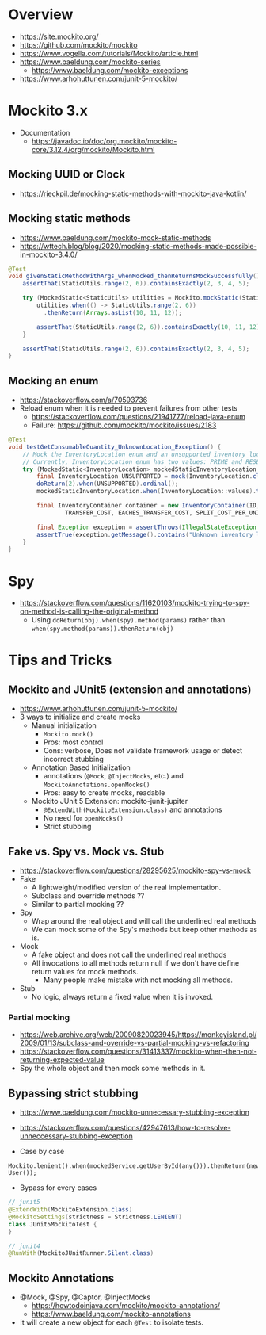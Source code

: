 # Overview

- https://site.mockito.org/
- https://github.com/mockito/mockito
- https://www.vogella.com/tutorials/Mockito/article.html
- https://www.baeldung.com/mockito-series
    + https://www.baeldung.com/mockito-exceptions
- https://www.arhohuttunen.com/junit-5-mockito/

# Mockito 3.x

- Documentation
    + https://javadoc.io/doc/org.mockito/mockito-core/3.12.4/org/mockito/Mockito.html

## Mocking UUID or Clock

- https://rieckpil.de/mocking-static-methods-with-mockito-java-kotlin/

## Mocking static methods

- https://www.baeldung.com/mockito-mock-static-methods
- https://wttech.blog/blog/2020/mocking-static-methods-made-possible-in-mockito-3.4.0/

```java
@Test
void givenStaticMethodWithArgs_whenMocked_thenReturnsMockSuccessfully() {
    assertThat(StaticUtils.range(2, 6)).containsExactly(2, 3, 4, 5);

    try (MockedStatic<StaticUtils> utilities = Mockito.mockStatic(StaticUtils.class)) {
        utilities.when(() -> StaticUtils.range(2, 6))
          .thenReturn(Arrays.asList(10, 11, 12));

        assertThat(StaticUtils.range(2, 6)).containsExactly(10, 11, 12);
    }

    assertThat(StaticUtils.range(2, 6)).containsExactly(2, 3, 4, 5);
}
```

## Mocking an enum

- https://stackoverflow.com/a/70593736
- Reload enum when it is needed to prevent failures from other tests
    + https://stackoverflow.com/questions/21941777/reload-java-enum
    + Failure: https://github.com/mockito/mockito/issues/2183

```java
@Test
void testGetConsumableQuantity_UnknownLocation_Exception() {
    // Mock the InventoryLocation enum and an unsupported inventory location for the exception case.
    // Currently, InventoryLocation enum has two values: PRIME and RESERVE, mocked value UNSUPPORTED is added for testing.
    try (MockedStatic<InventoryLocation> mockedStaticInventoryLocation = mockStatic(InventoryLocation.class)) {
        final InventoryLocation UNSUPPORTED = mock(InventoryLocation.class);
        doReturn(2).when(UNSUPPORTED).ordinal();
        mockedStaticInventoryLocation.when(InventoryLocation::values).thenReturn(new InventoryLocation[]{InventoryLocation.PRIME, InventoryLocation.RESERVE, UNSUPPORTED});

        final InventoryContainer container = new InventoryContainer(ID, CONTAINER_TYPE, EACHES_QUANTITY, UNSUPPORTED, PARENT,
                TRANSFER_COST, EACHES_TRANSFER_COST, SPLIT_COST_PER_UNIT, SUBCONTAINERS);

        final Exception exception = assertThrows(IllegalStateException.class, () -> container.getConsumableQuantity());
        assertTrue(exception.getMessage().contains("Unknown inventory location"));
    }
}
```

# Spy

- https://stackoverflow.com/questions/11620103/mockito-trying-to-spy-on-method-is-calling-the-original-method
    + Using `doReturn(obj).when(spy).method(params)` rather than
      `when(spy.method(params)).thenReturn(obj)`

# Tips and Tricks

## Mockito and JUnit5 (extension and annotations)

- https://www.arhohuttunen.com/junit-5-mockito/
- 3 ways to initialize and create mocks
    + Manual initialization
        * `Mockito.mock()`
        * Pros: most control
        * Cons: verbose, Does not validate framework usage or detect incorrect stubbing
    + Annotation Based Initialization
        * annotations (`@Mock`, `@InjectMocks`, etc.) and `MockitoAnnotations.openMocks()`
        * Pros: easy to create mocks, readable
    + Mockito JUnit 5 Extension: mockito-junit-jupiter
        * `@ExtendWith(MockitoExtension.class)` and annotations
        * No need for `openMocks()`
        * Strict stubbing

## Fake vs. Spy vs. Mock vs. Stub

- https://stackoverflow.com/questions/28295625/mockito-spy-vs-mock
- Fake
    + A lightweight/modified version of the real implementation.
    + Subclass and override methods ??
    + Similar to partial mocking ??
- Spy
    + Wrap around the real object and will call the underlined real
      methods
    + We can mock some of the Spy's methods but keep other methods as
      is.
- Mock
    + A fake object and does not call the underlined real methods
    + All invocations to all methods return null if we don't have define
      return values for mock methods.
        * Many people make mistake with not mocking all methods.
- Stub
    + No logic, always return a fixed value when it is invoked.

### Partial mocking

- https://web.archive.org/web/20090820023945/https://monkeyisland.pl/2009/01/13/subclass-and-override-vs-partial-mocking-vs-refactoring
- https://stackoverflow.com/questions/31413337/mockito-when-then-not-returning-expected-value
- Spy the whole object and then mock some methods in it.

## Bypassing strict stubbing

- https://www.baeldung.com/mockito-unnecessary-stubbing-exception
- https://stackoverflow.com/questions/42947613/how-to-resolve-unneccessary-stubbing-exception

- Case by case

```
Mockito.lenient().when(mockedService.getUserById(any())).thenReturn(new User());
```

- Bypass for every cases

```java
// junit5
@ExtendWith(MockitoExtension.class)
@MockitoSettings(strictness = Strictness.LENIENT)
class JUnit5MockitoTest {
}

// junit4
@RunWith(MockitoJUnitRunner.Silent.class)
```

## Mockito Annotations

- @Mock, @Spy, @Captor, @InjectMocks
    + https://howtodoinjava.com/mockito/mockito-annotations/
    + https://www.baeldung.com/mockito-annotations
- It will create a new object for each `@Test` to isolate tests.
